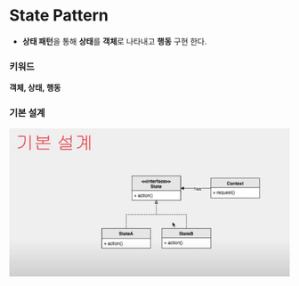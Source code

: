 # State Pattern

- <b>상태 패턴</b>을 통해 <b>상태</b>를 <b>객체</b>로 나타내고 <b>행동</b> 구현 한다.

### 키워드
<b>객체, 상태, 행동</b>

### 기본 설계
<img src="img/state%20pattern.png">